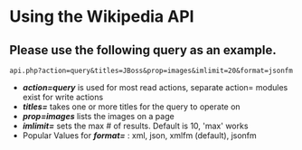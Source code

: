 # Using the Wikipedia API

## Please use the following query as an example.

```
api.php?action=query&titles=JBoss&prop=images&imlimit=20&format=jsonfm
```
- **_action=query_** is used for most read actions, separate action= modules exist for write actions
- **_titles=_** takes one or more titles for the query to operate on
- **_prop=images_** lists the images on a page
- **_imlimit=_** sets the max # of results. Default is 10, 'max' works
- Popular Values for **_format=_**  : xml, json, xmlfm (default), jsonfm
